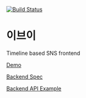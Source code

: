 [![Build Status](https://travis-ci.org/CartoonIsArt/eevee.svg?branch=master)](https://travis-ci.org/CartoonIsArt/eevee)  

# 이브이  
Timeline based SNS frontend

[Demo](https://CartoonIsArt.github.io/)

[Backend Spec](https://github.com/CartoonIsArt/eevee/wiki)

[Backend API Example](https://github.com/CartoonIsArt/ciapi)
